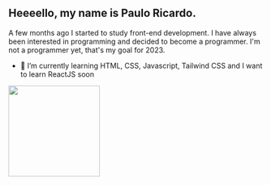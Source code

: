 ## Heeeello, my name is Paulo Ricardo.  
A few months ago I started to study front-end development. I have always been interested in programming and decided to become a programmer. 
I'm not a programmer yet, that's my goal for 2023.

- 🌱 I’m currently learning HTML, CSS, Javascript, Tailwind CSS and I want to learn ReactJS soon

<div>
  <a href="https://github.com/pRicard0">
  <img height="180em" src="https://github-readme-stats.vercel.app/api?username=pRicard0&layout=compact&langs_count=16&theme=dark"/>
</div>
